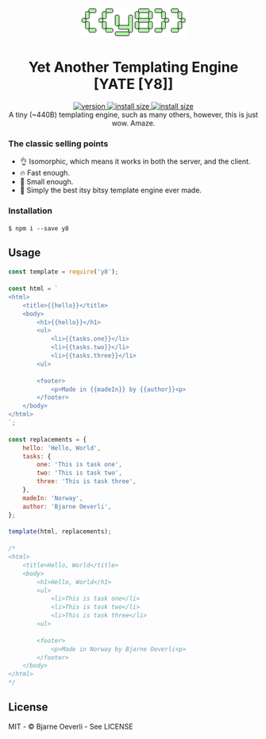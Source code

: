 <div align="center">
  <img src="y8.png" alt="yate" />
</div>

<h1 align="center">Yet Another Templating Engine [YATE [Y8]]</h1>

<div align="center">
  <a href="https://npmjs.org/package/y8">
    <img src="https://badgen.now.sh/npm/v/y8" alt="version" />
  </a>
  <a href="https://packagephobia.now.sh/result?p=y8">
    <img src="https://packagephobia.now.sh/badge?p=y8" alt="install size" />
  </a>
  <a href="https://bundlephobia.com/result?p=y8">
    <img src="https://badgen.net/bundlephobia/minzip/y8" alt="install size" />
  </a>
</div>

<div align="center">
  A tiny (~440B) templating engine, such as many others, however, this is just wow. Amaze.
</div>

### The classic selling points

-   👌 Isomorphic, which means it works in both the server, and the client.
-   🔥 Fast enough.
-   🦶 Small enough.
-   🤩 Simply the best itsy bitsy template engine ever made.

### Installation

```
$ npm i --save y8
```

## Usage

```js
const template = require('y8');

const html = `
<html>
    <title>{{hello}}</title>
    <body>
        <h1>{{hello}}</h1>
        <ul>
            <li>{{tasks.one}}</li>
            <li>{{tasks.two}}</li>
            <li>{{tasks.three}}</li>
        <ul>

        <footer>
            <p>Made in {{madeIn}} by {{author}}<p>
        </footer>
    </body>
</html>
`;

const replacements = {
    hello: 'Hello, World',
    tasks: {
        one: 'This is task one',
        two: 'This is task two',
        three: 'This is task three',
    },
    madeIn: 'Norway',
    author: 'Bjarne Oeverli',
};

template(html, replacements);

/*
<html>
    <title>Hello, World</title>
    <body>
        <h1>Hello, World</h1>
        <ul>
            <li>This is task one</li>
            <li>This is task two</li>
            <li>This is task three</li>
        <ul>

        <footer>
            <p>Made in Norway by Bjarne Oeverli<p>
        </footer>
    </body>
</html>
*/
```

## License

MIT - © Bjarne Oeverli - See LICENSE
